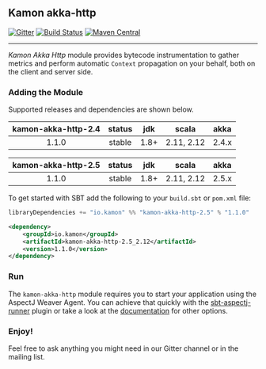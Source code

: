 Kamon akka-http
--------------------
[![Gitter](https://badges.gitter.im/Join%20Chat.svg)](https://gitter.im/kamon-io/Kamon?utm_source=badge&utm_medium=badge&utm_campaign=pr-badge&utm_content=badge)
[![Build Status](https://api.travis-ci.org/kamon-io/kamon-akka-http.png)](https://travis-ci.org/kamon-io/kamon-akka-http/builds)
[![Maven Central](https://maven-badges.herokuapp.com/maven-central/io.kamon/kamon-akka-http-2.5_2.12/badge.svg)](https://maven-badges.herokuapp.com/maven-central/io.kamon/kamon-akka-http-2.5_2.12)

--------------------

*Kamon Akka Http* module provides bytecode instrumentation to gather metrics and perform automatic `Context` propagation on your behalf, both on the client and server side.

### Adding the Module

Supported releases and dependencies are shown below.

| kamon-akka-http-2.4  | status | jdk  | scala            | akka   |
|:------:|:------:|:----:|------------------|:------:|
|  1.1.0 | stable | 1.8+ |  2.11, 2.12  | 2.4.x |

| kamon-akka-http-2.5  | status | jdk  | scala            | akka   |
|:------:|:------:|:----:|------------------|:------:|
|  1.1.0 | stable | 1.8+ |  2.11, 2.12  | 2.5.x |


To get started with SBT add the following to your `build.sbt` or `pom.xml`
file:

```scala
libraryDependencies += "io.kamon" %% "kamon-akka-http-2.5" % "1.1.0"
```

```xml
<dependency>
    <groupId>io.kamon</groupId>
    <artifactId>kamon-akka-http-2.5_2.12</artifactId>
    <version>1.1.0</version>
</dependency>
```

### Run

The `kamon-akka-http` module requires you to start your application using the AspectJ Weaver Agent. You can achieve that quickly with the [sbt-aspectj-runner] plugin or take a look at the [documentation] for other options.

### Enjoy!

Feel free to ask anything you might need in our Gitter channel or in the mailing list.

[spray-kamon-metrics]: http://engineering.monsanto.com/2015/09/24/better-spray-metrics-with-kamon/
[Traces]: https://github.com/kamon-io/kamon-akka-http/blob/master/src/main/scala/kamon/akka/http/instrumentation/FlowWrapper.scala#L36-L49
[HttpServerMetrics]:https://github.com/kamon-io/Kamon/blob/master/kamon-core/src/main/scala/kamon/util/http/HttpServerMetrics.scala#L27
[Segments]:https://github.com/kamon-io/kamon-akka-http/blob/master/src/main/scala/kamon/akka/http/instrumentation/ClientRequestInstrumentation.scala#L32-L45
[sbt-aspectj-runner]: https://github.com/kamon-io/sbt-aspectj-runner
[reference.conf]: https://github.com/kamon-io/kamon-akka-http/blob/master/src/main/resources/reference.conf
[documentation]: http://kamon.io/documentation/1.x/recipes/adding-the-aspectj-weaver/
